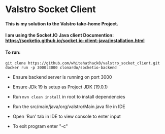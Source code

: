 # Valstro Socket Client

#### This is my solution to the Valstro take-home Project.

#### I am using the Socket.IO Java client Documention: https://socketio.github.io/socket.io-client-java/installation.html


#### To run:
```
git clone https://github.com/whitehathack0/valstro_socket_client.git
docker run -p 3000:3000 clonardo/socketio-backend
```
- Ensure backend server is running on port 3000
- Ensure JDk 19 is setup as Project JDK (19.0.1)
- Run ```mvn clean install``` in root to install dependencies

- Run the src/main/java/org/valstro/Main.java file in IDE
  
- Open 'Run' tab in IDE to view console to enter input
- To exit program enter "-c"
